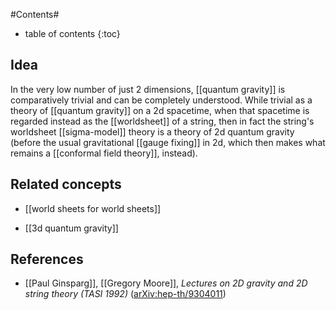 
#Contents#
* table of contents
{:toc}

## Idea

In the very low number of just 2 dimensions, [[quantum gravity]] is comparatively trivial and can be completely understood. While trivial as a theory of [[quantum gravity]] on a 2d spacetime, when that spacetime is regarded instead as the [[worldsheet]] of a string, then in fact the string's worldsheet [[sigma-model]] theory is a theory of 2d quantum gravity (before the usual gravitational [[gauge fixing]] in 2d, which then makes what remains a [[conformal field theory]], instead).

## Related concepts

* [[world sheets for world sheets]]

* [[3d quantum gravity]]

## References

* [[Paul Ginsparg]], [[Gregory Moore]], _Lectures on 2D gravity and 2D string theory (TASI 1992)_ ([arXiv:hep-th/9304011](http://arxiv.org/abs/hep--th/9304011))